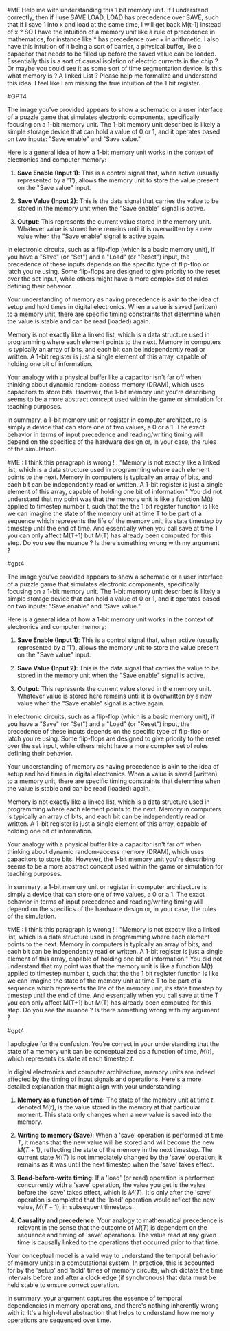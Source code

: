 #ME 
Help me with understanding this 1 bit memory unit. If I understand correctly, then if I use SAVE LOAD, LOAD has precedence over SAVE, such that if I save 1 into x and load at the same time, I will get back M(t-1) instead of x ? SO I have the intuition of a memory unit like a rule of precedence in mathematics, for instance like * has precedence over + in arithmetic. I also have this intuition of it being a sort of barrier, a physical buffer, like a capacitor that needs to be filled up before the saved value can be loaded. Essentially this is a sort of causal isolation of electric currents in the chip ? Or maybe you could see it as some sort of time segmentation device. Is this what memory is ? A linked List ? Please help me formalize and understand this idea. I feel like I am missing the true intuition of the 1 bit register.


#GPT4 

The image you've provided appears to show a schematic or a user interface of a puzzle game that simulates electronic components, specifically focusing on a 1-bit memory unit. The 1-bit memory unit described is likely a simple storage device that can hold a value of 0 or 1, and it operates based on two inputs: "Save enable" and "Save value."

Here is a general idea of how a 1-bit memory unit works in the context of electronics and computer memory:

1. **Save Enable (Input 1)**: This is a control signal that, when active (usually represented by a '1'), allows the memory unit to store the value present on the "Save value" input.
   
2. **Save Value (Input 2)**: This is the data signal that carries the value to be stored in the memory unit when the "Save enable" signal is active.

3. **Output**: This represents the current value stored in the memory unit. Whatever value is stored here remains until it is overwritten by a new value when the "Save enable" signal is active again.

In electronic circuits, such as a flip-flop (which is a basic memory unit), if you have a "Save" (or "Set") and a "Load" (or "Reset") input, the precedence of these inputs depends on the specific type of flip-flop or latch you're using. Some flip-flops are designed to give priority to the reset over the set input, while others might have a more complex set of rules defining their behavior.

Your understanding of memory as having precedence is akin to the idea of setup and hold times in digital electronics. When a value is saved (written) to a memory unit, there are specific timing constraints that determine when the value is stable and can be read (loaded) again.

Memory is not exactly like a linked list, which is a data structure used in programming where each element points to the next. Memory in computers is typically an array of bits, and each bit can be independently read or written. A 1-bit register is just a single element of this array, capable of holding one bit of information. 

Your analogy with a physical buffer like a capacitor isn't far off when thinking about dynamic random-access memory (DRAM), which uses capacitors to store bits. However, the 1-bit memory unit you're describing seems to be a more abstract concept used within the game or simulation for teaching purposes.

In summary, a 1-bit memory unit or register in computer architecture is simply a device that can store one of two values, a 0 or a 1. The exact behavior in terms of input precedence and reading/writing timing will depend on the specifics of the hardware design or, in your case, the rules of the simulation.



#ME : 
I think this paragraph is wrong ! : "Memory is not exactly like a linked list, which is a data structure used in programming where each element points to the next. Memory in computers is typically an array of bits, and each bit can be independently read or written. A 1-bit register is just a single element of this array, capable of holding one bit of information." You did not understand that my point was that the memory unit is like a function M(t) applied to timestep number t, such that the the 1 bit register function is like we can imagine the state of the memory unit at time T to be part of a sequence which represents the life of the memory unit, its state timestep by timestep until the end of time. And essentially when you call save at time T you can only affect M(T+1) but M(T) has already been computed for this step. Do you see the nuance ? Is there something wrong with my argument ?


#gpt4 

The image you've provided appears to show a schematic or a user interface of a puzzle game that simulates electronic components, specifically focusing on a 1-bit memory unit. The 1-bit memory unit described is likely a simple storage device that can hold a value of 0 or 1, and it operates based on two inputs: "Save enable" and "Save value."

Here is a general idea of how a 1-bit memory unit works in the context of electronics and computer memory:

1. **Save Enable (Input 1)**: This is a control signal that, when active (usually represented by a '1'), allows the memory unit to store the value present on the "Save value" input.
   
2. **Save Value (Input 2)**: This is the data signal that carries the value to be stored in the memory unit when the "Save enable" signal is active.

3. **Output**: This represents the current value stored in the memory unit. Whatever value is stored here remains until it is overwritten by a new value when the "Save enable" signal is active again.

In electronic circuits, such as a flip-flop (which is a basic memory unit), if you have a "Save" (or "Set") and a "Load" (or "Reset") input, the precedence of these inputs depends on the specific type of flip-flop or latch you're using. Some flip-flops are designed to give priority to the reset over the set input, while others might have a more complex set of rules defining their behavior.

Your understanding of memory as having precedence is akin to the idea of setup and hold times in digital electronics. When a value is saved (written) to a memory unit, there are specific timing constraints that determine when the value is stable and can be read (loaded) again.

Memory is not exactly like a linked list, which is a data structure used in programming where each element points to the next. Memory in computers is typically an array of bits, and each bit can be independently read or written. A 1-bit register is just a single element of this array, capable of holding one bit of information. 

Your analogy with a physical buffer like a capacitor isn't far off when thinking about dynamic random-access memory (DRAM), which uses capacitors to store bits. However, the 1-bit memory unit you're describing seems to be a more abstract concept used within the game or simulation for teaching purposes.

In summary, a 1-bit memory unit or register in computer architecture is simply a device that can store one of two values, a 0 or a 1. The exact behavior in terms of input precedence and reading/writing timing will depend on the specifics of the hardware design or, in your case, the rules of the simulation.



#ME : 
I think this paragraph is wrong ! : "Memory is not exactly like a linked list, which is a data structure used in programming where each element points to the next. Memory in computers is typically an array of bits, and each bit can be independently read or written. A 1-bit register is just a single element of this array, capable of holding one bit of information." You did not understand that my point was that the memory unit is like a function M(t) applied to timestep number t, such that the the 1 bit register function is like we can imagine the state of the memory unit at time T to be part of a sequence which represents the life of the memory unit, its state timestep by timestep until the end of time. And essentially when you call save at time T you can only affect M(T+1) but M(T) has already been computed for this step. Do you see the nuance ? Is there something wrong with my argument ?

#gpt4 

I apologize for the confusion. You're correct in your understanding that the state of a memory unit can be conceptualized as a function of time, $M(t)$, which represents its state at each timestep $t$.

In digital electronics and computer architecture, memory units are indeed affected by the timing of input signals and operations. Here's a more detailed explanation that might align with your understanding:

1. **Memory as a function of time**: The state of the memory unit at time $t$, denoted $M(t)$, is the value stored in the memory at that particular moment. This state only changes when a new value is saved into the memory.

2. **Writing to memory (Save)**: When a 'save' operation is performed at time $T$, it means that the new value will be stored and will become the new $M(T+1)$, reflecting the state of the memory in the next timestep. The current state $M(T)$ is not immediately changed by the 'save' operation; it remains as it was until the next timestep when the 'save' takes effect.

3. **Read-before-write timing**: If a 'load' (or read) operation is performed concurrently with a 'save' operation, the value you get is the value before the 'save' takes effect, which is $M(T)$. It's only after the 'save' operation is completed that the 'load' operation would reflect the new value, $M(T+1)$, in subsequent timesteps.

4. **Causality and precedence**: Your analogy to mathematical precedence is relevant in the sense that the outcome of $M(T)$ is dependent on the sequence and timing of 'save' operations. The value read at any given time is causally linked to the operations that occurred prior to that time.

Your conceptual model is a valid way to understand the temporal behavior of memory units in a computational system. In practice, this is accounted for by the 'setup' and 'hold' times of memory circuits, which dictate the time intervals before and after a clock edge (if synchronous) that data must be held stable to ensure correct operation. 

In summary, your argument captures the essence of temporal dependencies in memory operations, and there's nothing inherently wrong with it. It's a high-level abstraction that helps to understand how memory operations are sequenced over time.